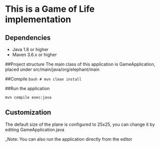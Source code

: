 # This is a Game of Life implementation

## Dependencies
   * Java 1.8 or higher
   * Maven 3.6.x or higher

##Project structure
The main class of this application is GameApplication, placed under src/main/java/org/elephant/main

##Compile
``
 bash # mvn clean install
``

##Run the application
```
mvn compile exec:java
```
## Customization 
The default size of the plane is configured to 25x25, you can change it by editing GameApplication.java

_Note: You can also run the application directly from the editor
